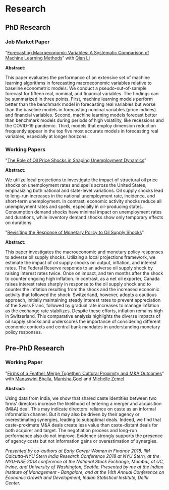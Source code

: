 # Research
## PhD Research

### Job Market Paper

"[Forecasting Macroeconomic Variables: A Systematic Comparison of Machine Learning Methods](/uploads/jmp_20240716.pdf)” with [Qian Li](https://www.linkedin.com/in/qian-li-147a40b3)

**Abstract:** 

This paper evaluates the performance of an extensive set of machine learning algorithms in forecasting macroeconomic variables relative to baseline econometric models. We conduct a pseudo-out-of-sample forecast for fifteen real, nominal, and financial variables. The findings can be summarized in three points. First, machine learning models perform better than the benchmark model in forecasting real variables but worse than the baseline models in forecasting nominal variables (price indices) and financial variables. Second, machine learning models forecast better than benchmark models during periods of high volatility, like recessions and the COVID-19 pandemic. Third, models that employ dimension reduction frequently appear in the top five most accurate models in forecasting real variables, especially at longer horizons.

### Working Papers

"[The Role of Oil Price Shocks in Shaping Unemployment Dynamics](/uploads/unemp_paper_20240716.pdf)”

**Abstract:** 

We utilize local projections to investigate the impact of structural oil price shocks on unemployment rates and spells across the United States, emphasizing both national and state-level variations. Oil supply shocks lead to long-run increases in the national unemployment rate, incidence, and short-term unemployment. In contrast, economic activity shocks reduce all unemployment rates and spells, especially in oil-producing states. Consumption demand shocks have minimal impact on unemployment rates and durations, while inventory demand shocks show only temporary effects on durations.

"[Revisiting the Response of Monetary Policy to Oil Supply Shocks](/uploads/mp_paper_20240716.pdf)”

**Abstract:** 

This paper investigates the macroeconomic and monetary policy responses to adverse oil supply shocks. Utilizing a local projections framework, we estimate the impact of oil supply shocks on output, inflation, and interest rates. The Federal Reserve responds to an adverse oil supply shock by raising interest rates twice. Once on impact, and ten months after the shock to counter ongoing high inflation. In contrast, as a net oil exporter, Canada raises interest rates sharply in response to the oil supply shock and to counter the inflation resulting from the shock and the increased economic activity that followed the shock. Switzerland, however, adopts a cautious approach, initially maintaining steady interest rates to prevent appreciation of the Swiss Franc, followed by gradual rate increases to manage inflation as the exchange rate stabilizes. Despite these efforts, inflation remains high in Switzerland. This comparative analysis highlights the diverse impacts of oil supply shocks and underscores the importance of considering different economic contexts and central bank mandates in understanding monetary policy responses.

## Pre-PhD Research

### Working Paper

"[Firms of a Feather Merge Together: Cultural Proximity and M&A Outcomes](/uploads/mna_paper.pdf)” with [Manaswini Bhalla](https://manaswinibhalla.weebly.com/), [Manisha Goel](http://manishagoel.weebly.com/) and [Michelle Zemel](https://research.pomona.edu/michelle-zemel/)

**Abstract:** 

Using data from India, we show that shared caste identities between two firms’ directors increase the likelihood of entering a merger and acquisition (M&A) deal. This may indicate directors’ reliance on caste as an informal information channel. But it may also be driven by their agency or overestimating synergies, leading to suboptimal deals. Indeed, we find that caste-proximate M&A deals create less value than caste-distant deals for both acquirer and target. The negotiation process and long-run performance also do not improve. Evidence strongly supports the presence of agency costs but not information gains or overestimation of synergies. 

_Presented by co-authors at Early Career Women in Finance 2018, IIM Calcutta-NYU Stern India Research Conference 2018 at NYU Stern, at the NYU-NSE 2018 conference at the National Stock Exchange, Mumbai, at UC, Irvine, and University of Washington, Seattle. Presented by me at the Indian Institute of Management - Bangalore, and at the 14th Annual Conference on Economic Growth and Development, Indian Statistical Institute, Delhi Center._
